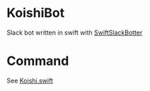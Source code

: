 # KoishiBot

Slack bot written in swift with [SwiftSlackBotter](https://github.com/tomohisa/SwiftSlackBotter)

# Command

See [Koishi.swift](https://github.com/tasuwo/KoishiBot/blob/master/Sources/Koishi.swift)

